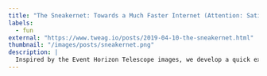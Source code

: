 ```yaml
---
title: "The Sneakernet: Towards a Much Faster Internet (Attention: Satiric)"
labels:
  - fun
external: "https://www.tweag.io/posts/2019-04-10-the-sneakernet.html"
thumbnail: "/images/posts/sneakernet.png"
description: |
  Inspired by the Event Horizon Telescope images, we develop a quick exploratory study about future possibilities of this technology called the Sneakernet: 
---
```

